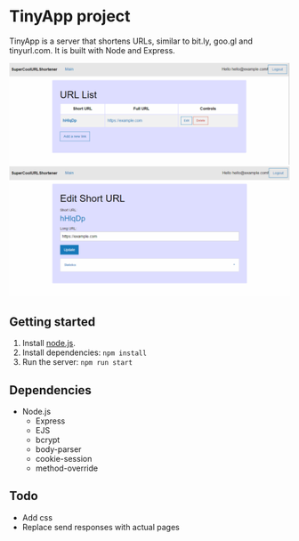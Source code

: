 # TinyApp project
TinyApp is a server that shortens URLs, similar to bit.ly, goo.gl and tinyurl.com. It is built with Node and Express.

![Home page](https://raw.githubusercontent.com/latagore/lhl-tinyapp/1a9127020835a08dd22353f0d0e4177585f6cf96/docs/TinyAppHome2.PNG)
![Edit page](https://raw.githubusercontent.com/latagore/lhl-tinyapp/1a9127020835a08dd22353f0d0e4177585f6cf96/docs/TinyAppEdit.PNG)

## Getting started
1. Install [node.js](https://nodejs.org/en/download/).
2. Install dependencies: `npm install`
3. Run the server: `npm run start`

## Dependencies
- Node.js
  - Express
  - EJS
  - bcrypt
  - body-parser
  - cookie-session
  - method-override
  
## Todo
- Add css
- Replace send responses with actual pages
